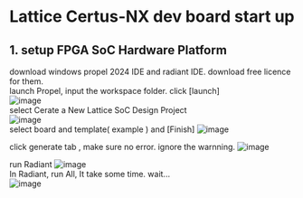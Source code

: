 # Lattice Certus-NX dev board start up
## 1. setup FPGA SoC Hardware Platform
download windows propel 2024 IDE and radiant IDE. download free licence for them.   
launch Propel, input the workspace folder. click [launch]    
![image](https://github.com/user-attachments/assets/d0a75cbd-703a-4e5f-afee-2bda3ebe5ef0)   
select Cerate a New Lattice SoC Design Project   
![image](https://github.com/user-attachments/assets/14d8ac61-be6b-4cb1-a328-7c60dce10949)   
select board and template( example ) and [Finish]
![image](https://github.com/user-attachments/assets/68b91eb2-ff4c-49d3-b589-05f32e941184)   

click generate tab , make sure no error. ignore the warnning. 
![image](https://github.com/user-attachments/assets/0683e1f6-62e3-4468-9e97-6dcaf4568fc8) 

run Radiant ![image](https://github.com/user-attachments/assets/bdf8c2c6-ecea-4576-9ab8-b24563e23941)   
In Radiant, run All, It take some time. wait...   
![image](https://github.com/user-attachments/assets/b9359bc0-e8fc-4000-bd67-0e11b6b27106)


